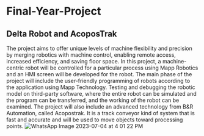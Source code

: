 # Final-Year-Project
## Delta Robot and AcoposTrak
The project aims to offer unique levels of machine flexibility and precision by merging robotics with machine control, enabling remote access, increased efficiency, and saving floor space.
In this project, a machine-centric robot will be controlled for a particular process using Mapp Robotics and an HMI screen will be developed for the robot. The main phase of the project will include the user-friendly programming of robots according to the application using Mapp Technology. Testing and debugging the robotic model on third-party software, where the entire robot can be simulated and the program can be transferred, and the working of the robot can be examined.
The project will also include an advanced technology from B&R Automation, called Acopostrak. It is a track conveyor kind of system that is fast and accurate and will be used to move objects toward processing points.
![WhatsApp Image 2023-07-04 at 4 01 22 PM](https://github.com/LabsVelns/Final-Year-Project/assets/68092358/fbb0915d-11cc-4971-92bf-3d06fa4c56e7)
